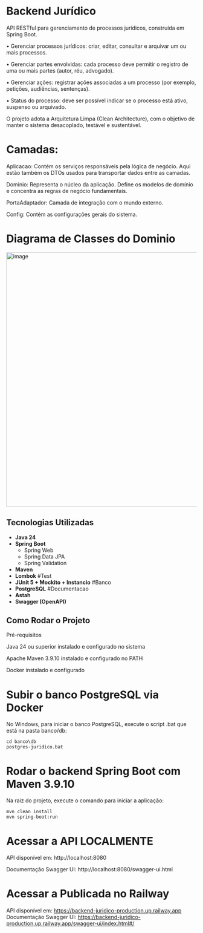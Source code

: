 #  Backend Jurídico

API RESTful para gerenciamento de processos jurídicos, construída em Spring Boot.

• Gerenciar processos jurídicos: criar, editar, consultar e arquivar um ou mais
processos.

• Gerenciar partes envolvidas: cada processo deve permitir o registro de uma ou
mais partes (autor, réu, advogado).

• Gerenciar ações: registrar ações associadas a um processo (por exemplo,
petições, audiências, sentenças).

• Status do processo: deve ser possível indicar se o processo está ativo,
suspenso ou arquivado.

O projeto adota a Arquitetura Limpa (Clean Architecture), com o objetivo de manter o sistema desacoplado, testável e sustentável.

# Camadas:
Aplicacao: Contém os serviços responsáveis pela lógica de negócio. Aqui estão também os DTOs usados para transportar dados entre as camadas.

Dominio: Representa o núcleo da aplicação. Define os modelos de domínio e concentra as regras de negócio fundamentais.

PortaAdaptador: Camada de integração com o mundo externo.

Config: Contém as configurações gerais do sistema.


# Diagrama de Classes do Dominio
<img width="1287" height="673" alt="image" src="https://github.com/user-attachments/assets/05a489c8-9b63-4a45-a121-e87dd494644a" />

##  Tecnologias Utilizadas
- **Java 24**
- **Spring Boot**
  - Spring Web
  - Spring Data JPA
  - Spring Validation
- **Maven**
- **Lombok**
#Test
- **JUnit 5 + Mockito + Instancio**
#Banco
- **PostgreSQL**
#Documentacao
- **Astah**
- **Swagger (OpenAPI)**

##  Como Rodar o Projeto
Pré-requisitos

Java 24 ou superior instalado e configurado no sistema

Apache Maven 3.9.10 instalado e configurado no PATH

Docker instalado e configurado

# Subir o banco PostgreSQL via Docker
No Windows, para iniciar o banco PostgreSQL, execute o script .bat que está na pasta banco/db:

```
cd banco\db
postgres-juridico.bat
```

# Rodar o backend Spring Boot com Maven 3.9.10
Na raiz do projeto, execute o comando para iniciar a aplicação:

```
mvn clean install
mvn spring-boot:run
```

# Acessar a API LOCALMENTE
API disponível em: http://localhost:8080

Documentação Swagger UI: http://localhost:8080/swagger-ui.html


# Acessar a Publicada no Railway
API disponível em: https://backend-juridico-production.up.railway.app
Documentação Swagger UI: https://backend-juridico-production.up.railway.app/swagger-ui/index.html#/
